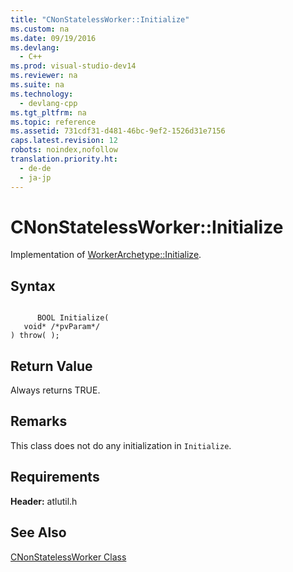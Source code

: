 ```yaml
---
title: "CNonStatelessWorker::Initialize"
ms.custom: na
ms.date: 09/19/2016
ms.devlang: 
  - C++
ms.prod: visual-studio-dev14
ms.reviewer: na
ms.suite: na
ms.technology: 
  - devlang-cpp
ms.tgt_pltfrm: na
ms.topic: reference
ms.assetid: 731cdf31-d481-46bc-9ef2-1526d31e7156
caps.latest.revision: 12
robots: noindex,nofollow
translation.priority.ht: 
  - de-de
  - ja-jp
---
```

# CNonStatelessWorker::Initialize
Implementation of [WorkerArchetype::Initialize](../vs140/WorkerArchetype--Initialize.md).  
  
## Syntax  
  
```  
  
      BOOL Initialize(  
   void* /*pvParam*/  
) throw( );  
```  
  
## Return Value  
 Always returns TRUE.  
  
## Remarks  
 This class does not do any initialization in `Initialize`.  
  
## Requirements  
 **Header:** atlutil.h  
  
## See Also  
 [CNonStatelessWorker Class](../vs140/CNonStatelessWorker-Class.md)